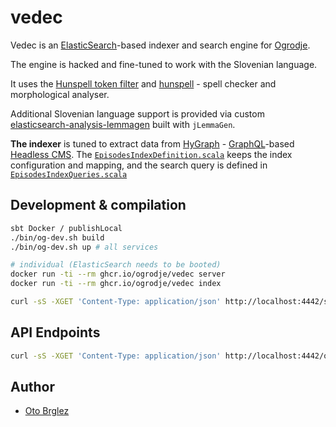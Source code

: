 # vedec

Vedec is an [ElasticSearch](https://www.elastic.co/elasticsearch)-based indexer and search engine
for [Ogrodje](https://ogrodje.si).

The engine is hacked and fine-tuned to work with the Slovenian language.

It uses the [Hunspell token filter](https://www.elastic.co/guide/en/elasticsearch/reference/current/analysis-hunspell-tokenfilter.html)
and [hunspell](https://hunspell.github.io/) - spell checker and morphological analyser.

Additional Slovenian language support is provided via custom [elasticsearch-analysis-lemmagen](https://github.com/vhyza/elasticsearch-analysis-lemmagen) built with `jLemmaGen`.

**The indexer** is tuned to extract data from [HyGraph](https://hygraph.com/) - [GraphQL](https://graphql.org/)-based [Headless CMS](https://en.wikipedia.org/wiki/Headless_content_management_system). The [`EpisodesIndexDefinition.scala`](src/main/scala/EpisodesIndexDefinition.scala) keeps the index configuration and mapping, and the search query is defined in [`EpisodesIndexQueries.scala`](src/main/scala/EpisodesIndexQueries.scala)

## Development & compilation

```bash
sbt Docker / publishLocal
./bin/og-dev.sh build
./bin/og-dev.sh up # all services

# individual (ElasticSearch needs to be booted)
docker run -ti --rm ghcr.io/ogrodje/vedec server
docker run -ti --rm ghcr.io/ogrodje/vedec index

curl -sS -XGET 'Content-Type: application/json' http://localhost:4442/search -d '{}' | jq . | more
```

## API Endpoints

```bash
curl -sS -XGET 'Content-Type: application/json' http://localhost:4442/query\?query\=izzivi | jq .
```

## Author

- [Oto Brglez](https://github.com/otobrglez)
